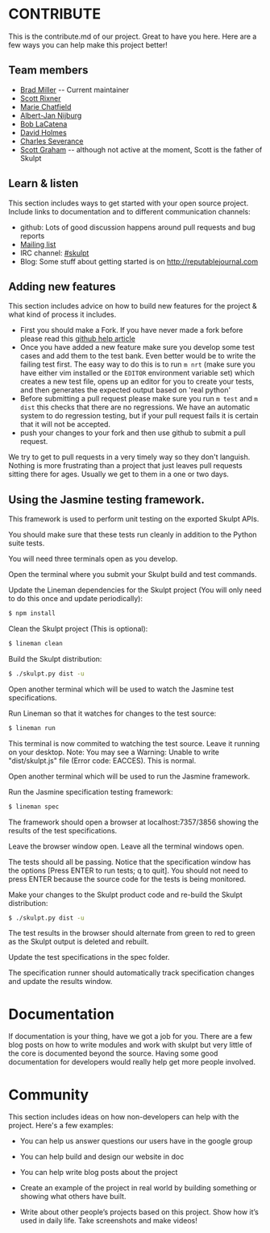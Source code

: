 # CONTRIBUTE #

This is the contribute.md of our project. Great to have you here. Here are a few ways you can help make this project better!


## Team members

* [Brad Miller](https://github.com/bnmnetp) -- Current maintainer
* [Scott Rixner](https://github.com/rixner)
* [Marie Chatfield](https://github.com/mchat)
* [Albert-Jan Nijburg](https://github.com/albertjan)
* [Bob LaCatena](https://github.com/blacatena)
* [David Holmes](https://github.com/david-geo-holmes)
* [Charles Severance](https://github.com/csev)
* [Scott Graham](https://github.com/sgraham) -- although not active at the moment, Scott is the father of Skulpt

## Learn & listen

This section includes ways to get started with your open source project. Include links to documentation and to different communication channels: 

* github:  Lots of good discussion happens around pull requests and bug reports
* [Mailing list](https://groups.google.com/forum/#!forum/skulpt)
* IRC channel: [#skulpt](http://webchat.freenode.net/?channels=skulpt)
* Blog: Some stuff about getting started is on http://reputablejournal.com

## Adding new features

This section includes advice on how to build new features for the project & what kind of process it includes. 

* First you should make a Fork.  If you have never made a fork before please read this [github help article](https://help.github.com/articles/fork-a-repo)
* Once you have added a new feature make sure you develop some test cases and add them to the test bank. Even better would be to write the failing test first. The easy way to do this is to run `m nrt` (make sure you have either vim installed or the `EDITOR` environment variable set) which creates a new test file, opens up an editor for you to create your tests, and then generates the expected output based on 'real python'
* Before submitting a pull request please make sure you run ``m test`` and ``m dist`` this checks that there are no regressions.  We have an automatic system to do regression testing, but if your pull request fails it is certain that it will not be accepted.
* push your changes to your fork and then use github to submit a pull request.

We try to get to pull requests in a very timely way so they don't languish.  Nothing is more frustrating than a project that just leaves pull requests sitting there for ages.  Usually we get to them in a one or two days.

## Using the Jasmine testing framework.

This framework is used to perform unit testing on the exported Skulpt APIs.

You should make sure that these tests run cleanly in addition to the Python suite tests.

You will need three terminals open as you develop.

Open the terminal where you submit your Skulpt build and test commands.

Update the Lineman dependencies for the Skulpt project (You will only need to do this once and update periodically):

```sh
$ npm install
```

Clean the Skulpt project (This is optional):

```sh
$ lineman clean
```

Build the Skulpt distribution:

```sh
$ ./skulpt.py dist -u
```

Open another terminal which will be used to watch the Jasmine test specifications.

Run Lineman so that it watches for changes to the test source:

```sh
$ lineman run
```

This terminal is now commited to watching the test source. Leave it running on your desktop.
Note: You may see a Warning: Unable to write "dist/skulpt.js" file (Error code: EACCES). This is normal.

Open another terminal which will be used to run the Jasmine framework.

Run the Jasmine specification testing framework:

```sh
$ lineman spec
```

The framework should open a browser at localhost:7357/3856 showing the results of the test specifications.

Leave the browser window open. Leave all the terminal windows open.

The tests should all be passing. Notice that the specification window has the options [Press ENTER to run tests; q to quit]. You should not need to press ENTER because the source code for the tests is being monitored.

Make your changes to the Skulpt product code and re-build the Skulpt distribution:

```sh
$ ./skulpt.py dist -u
```

The test results in the browser should alternate from green to red to green as the Skulpt output is deleted and rebuilt.

Update the test specifications in the spec folder.

The specification runner should automatically track specification changes and update the results window.

# Documentation

If documentation is your thing, have we got a job for you.  There are a few blog posts on how to write modules and work with skulpt but very little of the core is documented beyond the source.  Having some good documentation for developers would really help get more people involved.


# Community 
This section includes ideas on how non-developers can help with the project. Here's a few examples:

* You can help us answer questions our users have in the google group
* You can help build and design our website in doc
* You can help write blog posts about the project

* Create an example of the project in real world by building something or
showing what others have built. 
* Write about other people’s projects based on this project. Show how
it’s used in daily life. Take screenshots and make videos!




